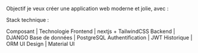Objectif
je veux créer une application web moderne et jolie, avec :

Stack technique :

Composant | Technologie
Frontend | nextjs + TailwindCSS
Backend | DJANGO
Base de données | PostgreSQL
Authentification | JWT
Historique | ORM
UI Design | Material UI




